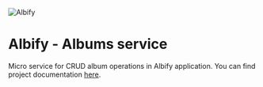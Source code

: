 ![Albify](https://raw.githubusercontent.com/anzemur/documentation/main/resources/logo-dark.png)
# Albify - Albums service

Micro service for CRUD album operations in Albify application. You can find project documentation [here](https://github.com/RSOTeam13/documentation).